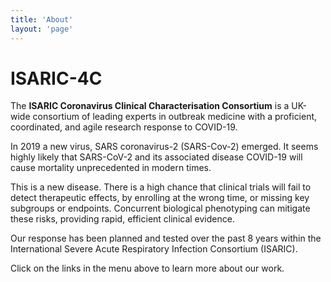 ```yaml
---
title: 'About'
layout: 'page'
---
```



# ISARIC-4C

The **ISARIC Coronavirus Clinical Characterisation Consortium** is a UK-wide consortium of leading experts in outbreak medicine with
a proficient, coordinated, and agile research response to COVID-19.

In 2019 a new virus, SARS coronavirus-2 (SARS-Cov-2) emerged. It seems highly likely that SARS-CoV-2 and its associated disease COVID-19 will cause mortality unprecedented in modern times.

This is a new disease. There is a high chance that clinical trials will fail to detect therapeutic effects, by enrolling at the wrong time, or missing key subgroups or endpoints. Concurrent biological phenotyping can mitigate these risks, providing rapid, efficient clinical evidence.

Our response has been planned and tested over the past 8 years within the International Severe Acute Respiratory Infection Consortium (ISARIC).

Click on the links in the menu above to learn more about our work.
